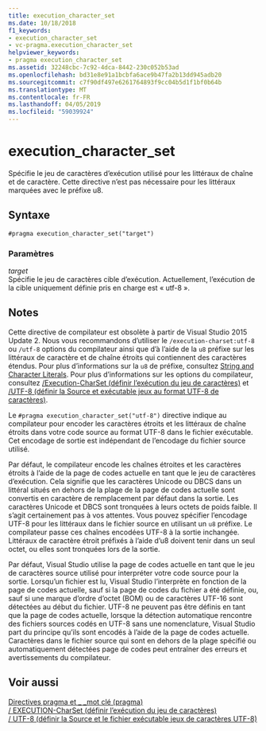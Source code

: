 ```yaml
---
title: execution_character_set
ms.date: 10/18/2018
f1_keywords:
- execution_character_set
- vc-pragma.execution_character_set
helpviewer_keywords:
- pragma execution_character_set
ms.assetid: 32248cbc-7c92-4dca-8442-230c052b53ad
ms.openlocfilehash: bd31e8e91a1bcbfa6ace9b47fa2b13dd945adb20
ms.sourcegitcommit: c7f90df497e6261764893f9cc04b5d1f1bf0b64b
ms.translationtype: MT
ms.contentlocale: fr-FR
ms.lasthandoff: 04/05/2019
ms.locfileid: "59039924"
---
```

# <a name="executioncharacterset"></a>execution_character_set

Spécifie le jeu de caractères d’exécution utilisé pour les littéraux de chaîne et de caractère. Cette directive n’est pas nécessaire pour les littéraux marquées avec le préfixe u8.

## <a name="syntax"></a>Syntaxe

```
#pragma execution_character_set("target")
```

### <a name="parameters"></a>Paramètres

*target*<br/>
Spécifie le jeu de caractères cible d’exécution. Actuellement, l’exécution de la cible uniquement définie pris en charge est « utf-8 ».

## <a name="remarks"></a>Notes

Cette directive de compilateur est obsolète à partir de Visual Studio 2015 Update 2. Nous vous recommandons d’utiliser le `/execution-charset:utf-8` ou `/utf-8` options du compilateur ainsi que d’à l’aide de la `u8` préfixe sur les littéraux de caractère et de chaîne étroits qui contiennent des caractères étendus. Pour plus d’informations sur la `u8` de préfixe, consultez [String and Character Literals](../cpp/string-and-character-literals-cpp.md). Pour plus d’informations sur les options du compilateur, consultez [/Execution-CharSet (définir l’exécution du jeu de caractères)](../build/reference/execution-charset-set-execution-character-set.md) et [/UTF-8 (définir la Source et exécutable jeux au format UTF-8 de caractères)](../build/reference/utf-8-set-source-and-executable-character-sets-to-utf-8.md).

Le `#pragma execution_character_set("utf-8")` directive indique au compilateur pour encoder les caractères étroits et les littéraux de chaîne étroits dans votre code source au format UTF-8 dans le fichier exécutable. Cet encodage de sortie est indépendant de l’encodage du fichier source utilisé.

Par défaut, le compilateur encode les chaînes étroites et les caractères étroits à l’aide de la page de codes actuelle en tant que le jeu de caractères d’exécution. Cela signifie que les caractères Unicode ou DBCS dans un littéral situés en dehors de la plage de la page de codes actuelle sont convertis en caractère de remplacement par défaut dans la sortie. Les caractères Unicode et DBCS sont tronquées à leurs octets de poids faible. Il s’agit certainement pas à vos attentes. Vous pouvez spécifier l’encodage UTF-8 pour les littéraux dans le fichier source en utilisant un `u8` préfixe. Le compilateur passe ces chaînes encodées UTF-8 à la sortie inchangée. Littéraux de caractère étroit préfixés à l’aide d’u8 doivent tenir dans un seul octet, ou elles sont tronquées lors de la sortie.

Par défaut, Visual Studio utilise la page de codes actuelle en tant que le jeu de caractères source utilisé pour interpréter votre code source pour la sortie. Lorsqu’un fichier est lu, Visual Studio l’interprète en fonction de la page de codes actuelle, sauf si la page de codes du fichier a été définie, ou, sauf si une marque d’ordre d’octet (BOM) ou de caractères UTF-16 sont détectées au début du fichier. UTF-8 ne peuvent pas être définis en tant que la page de codes actuelle, lorsque la détection automatique rencontre des fichiers sources codés en UTF-8 sans une nomenclature, Visual Studio part du principe qu’ils sont encodés à l’aide de la page de codes actuelle. Caractères dans le fichier source qui sont en dehors de la plage spécifié ou automatiquement détectées page de codes peut entraîner des erreurs et avertissements du compilateur.

## <a name="see-also"></a>Voir aussi

[Directives pragma et \_ \_mot clé (pragma)](../preprocessor/pragma-directives-and-the-pragma-keyword.md)<br/>
[/ EXECUTION-CharSet (définir l’exécution du jeu de caractères)](../build/reference/execution-charset-set-execution-character-set.md)<br/>
[/ UTF-8 (définir la Source et le fichier exécutable jeux de caractères UTF-8)](../build/reference/utf-8-set-source-and-executable-character-sets-to-utf-8.md)